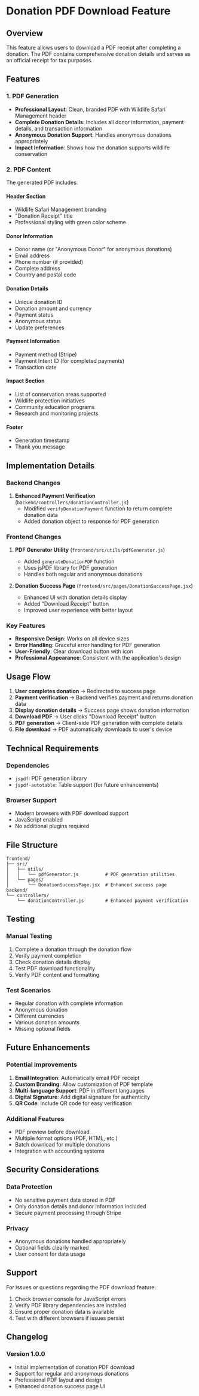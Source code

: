 # Donation PDF Download Feature

## Overview
This feature allows users to download a PDF receipt after completing a donation. The PDF contains comprehensive donation details and serves as an official receipt for tax purposes.

## Features

### 1. PDF Generation
- **Professional Layout**: Clean, branded PDF with Wildlife Safari Management header
- **Complete Donation Details**: Includes all donor information, payment details, and transaction information
- **Anonymous Donation Support**: Handles anonymous donations appropriately
- **Impact Information**: Shows how the donation supports wildlife conservation

### 2. PDF Content
The generated PDF includes:

#### Header Section
- Wildlife Safari Management branding
- "Donation Receipt" title
- Professional styling with green color scheme

#### Donor Information
- Donor name (or "Anonymous Donor" for anonymous donations)
- Email address
- Phone number (if provided)
- Complete address
- Country and postal code

#### Donation Details
- Unique donation ID
- Donation amount and currency
- Payment status
- Anonymous status
- Update preferences

#### Payment Information
- Payment method (Stripe)
- Payment Intent ID (for completed payments)
- Transaction date

#### Impact Section
- List of conservation areas supported
- Wildlife protection initiatives
- Community education programs
- Research and monitoring projects

#### Footer
- Generation timestamp
- Thank you message

## Implementation Details

### Backend Changes
1. **Enhanced Payment Verification** (`backend/controllers/donationController.js`)
   - Modified `verifyDonationPayment` function to return complete donation data
   - Added donation object to response for PDF generation

### Frontend Changes
1. **PDF Generator Utility** (`frontend/src/utils/pdfGenerator.js`)
   - Added `generateDonationPDF` function
   - Uses jsPDF library for PDF generation
   - Handles both regular and anonymous donations

2. **Donation Success Page** (`frontend/src/pages/DonationSuccessPage.jsx`)
   - Enhanced UI with donation details display
   - Added "Download Receipt" button
   - Improved user experience with better layout

### Key Features
- **Responsive Design**: Works on all device sizes
- **Error Handling**: Graceful error handling for PDF generation
- **User-Friendly**: Clear download button with icon
- **Professional Appearance**: Consistent with the application's design

## Usage Flow

1. **User completes donation** → Redirected to success page
2. **Payment verification** → Backend verifies payment and returns donation data
3. **Display donation details** → Success page shows donation information
4. **Download PDF** → User clicks "Download Receipt" button
5. **PDF generation** → Client-side PDF generation with complete details
6. **File download** → PDF automatically downloads to user's device

## Technical Requirements

### Dependencies
- `jspdf`: PDF generation library
- `jspdf-autotable`: Table support (for future enhancements)

### Browser Support
- Modern browsers with PDF download support
- JavaScript enabled
- No additional plugins required

## File Structure
```
frontend/
├── src/
│   ├── utils/
│   │   └── pdfGenerator.js          # PDF generation utilities
│   └── pages/
│       └── DonationSuccessPage.jsx  # Enhanced success page
backend/
└── controllers/
    └── donationController.js        # Enhanced payment verification
```

## Testing

### Manual Testing
1. Complete a donation through the donation flow
2. Verify payment completion
3. Check donation details display
4. Test PDF download functionality
5. Verify PDF content and formatting

### Test Scenarios
- Regular donation with complete information
- Anonymous donation
- Different currencies
- Various donation amounts
- Missing optional fields

## Future Enhancements

### Potential Improvements
1. **Email Integration**: Automatically email PDF receipt
2. **Custom Branding**: Allow customization of PDF template
3. **Multi-language Support**: PDF in different languages
4. **Digital Signature**: Add digital signature for authenticity
5. **QR Code**: Include QR code for easy verification

### Additional Features
- PDF preview before download
- Multiple format options (PDF, HTML, etc.)
- Batch download for multiple donations
- Integration with accounting systems

## Security Considerations

### Data Protection
- No sensitive payment data stored in PDF
- Only donation details and donor information included
- Secure payment processing through Stripe

### Privacy
- Anonymous donations handled appropriately
- Optional fields clearly marked
- User consent for data usage

## Support

For issues or questions regarding the PDF download feature:
1. Check browser console for JavaScript errors
2. Verify PDF library dependencies are installed
3. Ensure proper donation data is available
4. Test with different browsers if issues persist

## Changelog

### Version 1.0.0
- Initial implementation of donation PDF download
- Support for regular and anonymous donations
- Professional PDF layout and design
- Enhanced donation success page UI
